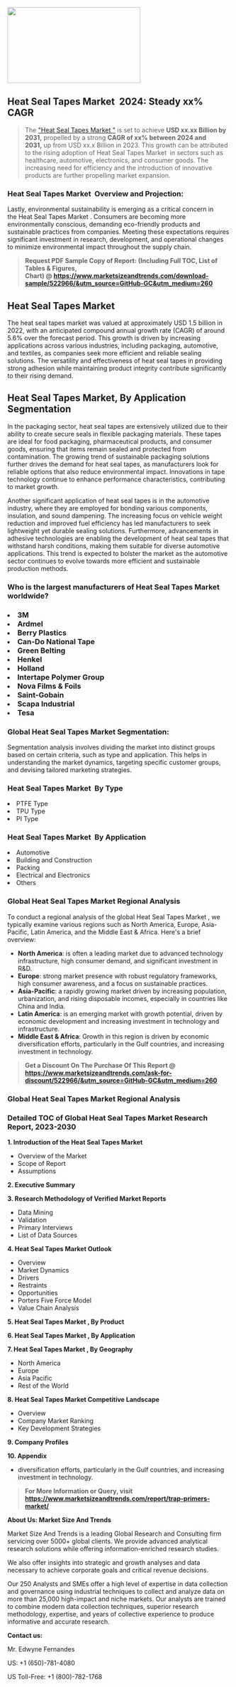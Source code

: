 <p><img class="alignnone size-medium wp-image-20088" src="https://ffe5etoiles.com/wp-content/uploads/2024/12/MST1-300x171.png" alt="" width="300" height="171" /></p><h2 id="ember46" class="ember-view reader-text-block__heading-2">Heat Seal Tapes Market &nbsp;2024: Steady&nbsp;xx% CAGR</h2><blockquote id="ember47" class="ember-view reader-text-block__blockquote">The&nbsp;<a class="app-aware-link " href="https://www.marketsizeandtrends.com/download-sample/522966/&utm_source=GitHub-GC&utm_medium=260" target="_blank" data-test-app-aware-link="">"Heat Seal Tapes Market "</a>&nbsp;is set to achieve&nbsp;<strong>USD&nbsp;xx.xx&nbsp;Billion by 2031,</strong>&nbsp;propelled by a strong&nbsp;<strong>CAGR of&nbsp;xx% between 2024 and 2031,</strong>&nbsp;up from USD xx.x Billion in 2023. This growth can be attributed to the rising adoption of&nbsp;Heat Seal Tapes Market &nbsp;in sectors such as healthcare, automotive, electronics, and consumer goods. The increasing need for efficiency and the introduction of innovative products are further propelling market expansion.</blockquote><h3 id="ember48" class="ember-view reader-text-block__heading-3">Heat Seal Tapes Market &nbsp;Overview and Projection:</h3><p id="ember49" class="ember-view reader-text-block__paragraph">Lastly, environmental sustainability is emerging as a critical concern in the&nbsp;Heat Seal Tapes Market . Consumers are becoming more environmentally conscious, demanding eco-friendly products and sustainable practices from companies. Meeting these expectations requires significant investment in research, development, and operational changes to minimize environmental impact throughout the supply chain.</p><blockquote id="ember50" class="ember-view reader-text-block__blockquote"><strong>Request PDF Sample Copy of Report: (Including Full TOC, List of Tables &amp; Figures, Chart)&nbsp;@&nbsp;<strong><a href="https://www.marketsizeandtrends.com/download-sample/522966/&utm_source=GitHub-GC&utm_medium=260" target="_blank">https://www.marketsizeandtrends.com/download-sample/522966/&utm_source=GitHub-GC&utm_medium=260</a></strong></strong></blockquote><h3 class=""> <h2>Heat Seal Tapes Market</h2><p>The heat seal tapes market was valued at approximately USD 1.5 billion in 2022, with an anticipated compound annual growth rate (CAGR) of around 5.6% over the forecast period. This growth is driven by increasing applications across various industries, including packaging, automotive, and textiles, as companies seek more efficient and reliable sealing solutions. The versatility and effectiveness of heat seal tapes in providing strong adhesion while maintaining product integrity contribute significantly to their rising demand.</p><h2>Heat Seal Tapes Market, By Application Segmentation</h2><p>In the packaging sector, heat seal tapes are extensively utilized due to their ability to create secure seals in flexible packaging materials. These tapes are ideal for food packaging, pharmaceutical products, and consumer goods, ensuring that items remain sealed and protected from contamination. The growing trend of sustainable packaging solutions further drives the demand for heat seal tapes, as manufacturers look for reliable options that also reduce environmental impact. Innovations in tape technology continue to enhance performance characteristics, contributing to market growth.</p><p>Another significant application of heat seal tapes is in the automotive industry, where they are employed for bonding various components, insulation, and sound dampening. The increasing focus on vehicle weight reduction and improved fuel efficiency has led manufacturers to seek lightweight yet durable sealing solutions. Furthermore, advancements in adhesive technologies are enabling the development of heat seal tapes that withstand harsh conditions, making them suitable for diverse automotive applications. This trend is expected to bolster the market as the automotive sector continues to evolve towards more efficient and sustainable production methods.</p></h3><h3 id="" class="">Who is the largest manufacturers of&nbsp;Heat Seal Tapes Market worldwide?</h3><h3 class=""></Li><Li>3M</Li><Li> Ardmel</Li><Li> Berry Plastics</Li><Li> Can-Do National Tape</Li><Li> Green Belting</Li><Li> Henkel</Li><Li> Holland</Li><Li> Intertape Polymer Group</Li><Li> Nova Films & Foils</Li><Li> Saint-Gobain</Li><Li> Scapa Industrial</Li><Li> Tesa</h3><h3 id="ember53" class="ember-view reader-text-block__heading-3">Global&nbsp;Heat Seal Tapes Market Segmentation:</h3><p id="ember54" class="ember-view reader-text-block__paragraph">Segmentation analysis involves dividing the market into distinct groups based on certain criteria, such as type and application. This helps in understanding the market dynamics, targeting specific customer groups, and devising tailored marketing strategies.</p><h3 id="" class="">Heat Seal Tapes Market &nbsp;By Type</h3><p></Li><Li>PTFE Type</Li><Li> TPU Type</Li><Li> PI Type</p><h3 id="" class="">Heat Seal Tapes Market &nbsp;By Application</h3><p class=""></Li><Li>Automotive</Li><Li> Building and Construction</Li><Li> Packing</Li><Li> Electrical and Electronics</Li><Li> Others</p><h3 id="ember62" class="ember-view reader-text-block__heading-3">Global Heat Seal Tapes Market Regional Analysis</h3><p id="ember63" class="ember-view reader-text-block__paragraph">To conduct a regional analysis of the global Heat Seal Tapes Market , we typically examine various regions such as North America, Europe, Asia-Pacific, Latin America, and the Middle East &amp; Africa. Here's a brief overview:</p><ul><li><strong>North America</strong>: is often a leading market due to advanced technology infrastructure, high consumer demand, and significant investment in R&amp;D.</li><li><strong>Europe</strong>: strong market presence with robust regulatory frameworks, high consumer awareness, and a focus on sustainable practices.</li><li><strong>Asia-Pacific</strong>: a rapidly growing market driven by increasing population, urbanization, and rising disposable incomes, especially in countries like China and India.</li><li><strong>Latin America</strong>: is an emerging market with growth potential, driven by economic development and increasing investment in technology and infrastructure.</li><li><strong>Middle East &amp; Africa</strong>: Growth in this region is driven by economic diversification efforts, particularly in the Gulf countries, and increasing investment in technology.</li></ul><blockquote id="ember61" class="ember-view reader-text-block__blockquote"><strong>Get a Discount On The Purchase Of This Report @ <strong><a href="https://html-cleaner.com/" target="">https://www.marketsizeandtrends.com/ask-for-discount/522966/&utm_source=GitHub-GC&utm_medium=260</a></strong></strong></blockquote><h3 id="ember62" class="ember-view reader-text-block__heading-3">Global Heat Seal Tapes Market Regional Analysis</h3><h3 id="" class="">Detailed TOC of Global Heat Seal Tapes Market Research Report, 2023-2030</h3><p id="" class=""><strong>1. Introduction of the Heat Seal Tapes Market </strong></p><ul><li>Overview of the Market</li><li>Scope of Report</li><li>Assumptions</li></ul><p id="" class=""><strong>2. Executive Summary</strong></p><p id="" class=""><strong>3. Research Methodology of Verified Market Reports</strong></p><ul><li>Data Mining</li><li>Validation</li><li>Primary Interviews</li><li>List of Data Sources</li></ul><p id="" class=""><strong>4. Heat Seal Tapes Market Outlook</strong></p><ul><li>Overview</li><li>Market Dynamics</li><li>Drivers</li><li>Restraints</li><li>Opportunities</li><li>Porters Five Force Model</li><li>Value Chain Analysis</li></ul><p id="" class=""><strong>5. Heat Seal Tapes Market , By Product</strong></p><p id="" class=""><strong>6. Heat Seal Tapes Market , By Application</strong></p><p id="" class=""><strong>7. Heat Seal Tapes Market , By Geography</strong></p><ul><li>North America</li><li>Europe</li><li>Asia Pacific</li><li>Rest of the World</li></ul><p id="" class=""><strong>8. Heat Seal Tapes Market Competitive Landscape</strong></p><ul><li>Overview</li><li>Company Market Ranking</li><li>Key Development Strategies</li></ul><p id="" class=""><strong>9. Company Profiles</strong></p><p id="" class=""><strong>10. Appendix</strong></p><ul><li>diversification efforts, particularly in the Gulf countries, and increasing investment in technology.</li></ul><blockquote id="ember65" class="ember-view reader-text-block__blockquote"><strong>For More Information or Query, visit <strong><strong><a href="https://html-cleaner.com/" target="">https://www.marketsizeandtrends.com/report/trap-primers-market/</a></strong></strong></strong></blockquote><p id="" class=""><strong>About Us: Market Size And Trends</strong></p><p id="" class="">Market Size And Trends is a leading Global Research and Consulting firm servicing over 5000+ global clients. We provide advanced analytical research solutions while offering information-enriched research studies.</p><p id="" class="">We also offer insights into strategic and growth analyses and data necessary to achieve corporate goals and critical revenue decisions.</p><p id="" class="">Our 250 Analysts and SMEs offer a high level of expertise in data collection and governance using industrial techniques to collect and analyze data on more than 25,000 high-impact and niche markets. Our analysts are trained to combine modern data collection techniques, superior research methodology, expertise, and years of collective experience to produce informative and accurate research.</p><p id="" class=""><strong>Contact us:</strong></p><p id="" class="">Mr. Edwyne Fernandes</p><p id="" class="">US: +1 (650)-781-4080</p><p id="" class="">US Toll-Free: +1 (800)-782-1768</p>
